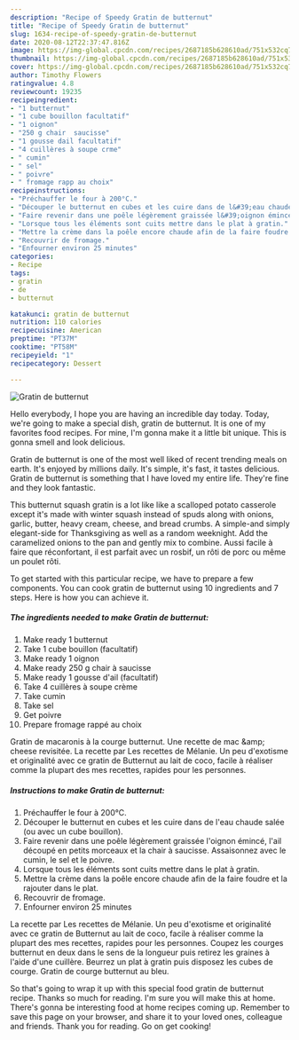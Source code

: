 ```yaml
---
description: "Recipe of Speedy Gratin de butternut"
title: "Recipe of Speedy Gratin de butternut"
slug: 1634-recipe-of-speedy-gratin-de-butternut
date: 2020-08-12T22:37:47.816Z
image: https://img-global.cpcdn.com/recipes/2687185b628610ad/751x532cq70/gratin-de-butternut-photo-principale-de-la-recette.jpg
thumbnail: https://img-global.cpcdn.com/recipes/2687185b628610ad/751x532cq70/gratin-de-butternut-photo-principale-de-la-recette.jpg
cover: https://img-global.cpcdn.com/recipes/2687185b628610ad/751x532cq70/gratin-de-butternut-photo-principale-de-la-recette.jpg
author: Timothy Flowers
ratingvalue: 4.8
reviewcount: 19235
recipeingredient:
- "1 butternut"
- "1 cube bouillon facultatif"
- "1 oignon"
- "250 g chair  saucisse"
- "1 gousse dail facultatif"
- "4 cuillères à soupe crme"
- " cumin"
- " sel"
- " poivre"
- " fromage rapp au choix"
recipeinstructions:
- "Préchauffer le four à 200°C."
- "Découper le butternut en cubes et les cuire dans de l&#39;eau chaude salée (ou avec un cube bouillon)."
- "Faire revenir dans une poêle légèrement graissée l&#39;oignon émincé, l&#39;ail découpé en petits morceaux et la chair à saucisse. Assaisonnez avec le cumin, le sel et le poivre."
- "Lorsque tous les éléments sont cuits mettre dans le plat à gratin."
- "Mettre la crème dans la poêle encore chaude afin de la faire foudre et la rajouter dans le plat."
- "Recouvrir de fromage."
- "Enfourner environ 25 minutes"
categories:
- Recipe
tags:
- gratin
- de
- butternut

katakunci: gratin de butternut 
nutrition: 110 calories
recipecuisine: American
preptime: "PT37M"
cooktime: "PT58M"
recipeyield: "1"
recipecategory: Dessert

---
```



![Gratin de butternut](https://img-global.cpcdn.com/recipes/2687185b628610ad/751x532cq70/gratin-de-butternut-photo-principale-de-la-recette.jpg)

Hello everybody, I hope you are having an incredible day today. Today, we're going to make a special dish, gratin de butternut. It is one of my favorites food recipes. For mine, I'm gonna make it a little bit unique. This is gonna smell and look delicious.

Gratin de butternut is one of the most well liked of recent trending meals on earth. It's enjoyed by millions daily. It's simple, it's fast, it tastes delicious. Gratin de butternut is something that I have loved my entire life. They're fine and they look fantastic.

This butternut squash gratin is a lot like like a scalloped potato casserole except it&#39;s made with winter squash instead of spuds along with onions, garlic, butter, heavy cream, cheese, and bread crumbs. A simple-and simply elegant-side for Thanksgiving as well as a random weeknight. Add the caramelized onions to the pan and gently mix to combine. Aussi facile à faire que réconfortant, il est parfait avec un rosbif, un rôti de porc ou même un poulet rôti.


To get started with this particular recipe, we have to prepare a few components. You can cook gratin de butternut using 10 ingredients and 7 steps. Here is how you can achieve it.

<!--inarticleads1-->

##### The ingredients needed to make Gratin de butternut:

1. Make ready 1 butternut
1. Take 1 cube bouillon (facultatif)
1. Make ready 1 oignon
1. Make ready 250 g chair à saucisse
1. Make ready 1 gousse d&#39;ail (facultatif)
1. Take 4 cuillères à soupe crème
1. Take  cumin
1. Take  sel
1. Get  poivre
1. Prepare  fromage rappé au choix


Gratin de macaronis à la courge butternut. Une recette de mac &amp;amp; cheese revisitée. La recette par Les recettes de Mélanie. Un peu d&#39;exotisme et originalité avec ce gratin de Butternut au lait de coco, facile à réaliser comme la plupart des mes recettes, rapides pour les personnes. 

<!--inarticleads2-->

##### Instructions to make Gratin de butternut:

1. Préchauffer le four à 200°C.
1. Découper le butternut en cubes et les cuire dans de l&#39;eau chaude salée (ou avec un cube bouillon).
1. Faire revenir dans une poêle légèrement graissée l&#39;oignon émincé, l&#39;ail découpé en petits morceaux et la chair à saucisse. Assaisonnez avec le cumin, le sel et le poivre.
1. Lorsque tous les éléments sont cuits mettre dans le plat à gratin.
1. Mettre la crème dans la poêle encore chaude afin de la faire foudre et la rajouter dans le plat.
1. Recouvrir de fromage.
1. Enfourner environ 25 minutes


La recette par Les recettes de Mélanie. Un peu d&#39;exotisme et originalité avec ce gratin de Butternut au lait de coco, facile à réaliser comme la plupart des mes recettes, rapides pour les personnes. Coupez les courges butternut en deux dans le sens de la longueur puis retirez les graines à l&#39;aide d&#39;une cuillère. Beurrez un plat à gratin puis disposez les cubes de courge. Gratin de courge butternut au bleu. 

So that's going to wrap it up with this special food gratin de butternut recipe. Thanks so much for reading. I'm sure you will make this at home. There's gonna be interesting food at home recipes coming up. Remember to save this page on your browser, and share it to your loved ones, colleague and friends. Thank you for reading. Go on get cooking!
